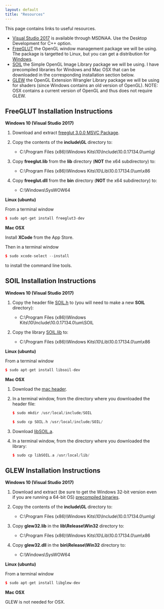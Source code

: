 ```yaml
---
layout: default
title: "Resources"
---
```


This page contains links to useful resources.

-   [Visual Studio 2017](https://e5.onthehub.com/WebStore/ProductsByMajorVersionList.aspx?cmi_cs=1&cmi_mnuMain=bdba23cf-e05e-e011-971f-0030487d8897&ws=c1ca0b0c-0f62-e511-9410-b8ca3a5db7a1&vsro=8) is available through MSDNAA. Use the Desktop Development for C++ option.
-   [FreeGLUT](http://freeglut.sourceforge.net/) the OpenGL window management package we will be using. The package is targetted to Linux, but you can get a distribution for [Windows](http://www.transmissionzero.co.uk/software/freeglut-devel/).
-   [SOIL](http://www.lonesock.net/soil.html) the Simple OpenGL Image Library package we will be using. I have precompiled libraries for Windows and Mac OSX that can be downloaded in the corresponding installation section below.
-   [GLEW](http://glew.sourceforge.net/) the OpenGL Extension Wrangler Library package we will be using for shaders (since Windows contains an old version of OpenGL). NOTE: OSX contains a current version of OpenGL and thus does not require GLEW.

FreeGLUT Installation Instructions
----------------------------------

**Windows 10 (Visual Studio 2017)**

1.  Download and extract [freeglut 3.0.0 MSVC Package](http://www.transmissionzero.co.uk/software/freeglut-devel/).

2.  Copy the contents of the **include\\GL** directory to:

    - C:\\Program Files (x86)\\Windows Kits\\10\\Include\\10.0.17134.0\\um\\gl

3.  Copy **freeglut.lib** from the **lib** directory (**NOT** the x64 subdirectory) to:

    - C:\\Program Files (x86)\\Windows Kits\\10\\Lib\\10.0.17134.0\\um\\x86

4.  Copy **freeglut.dll** from the **bin** directory (**NOT** the x64 subdirectory) to:

    - C:\\Windows\\SysWOW64

**Linux (ubuntu)**

From a terminal window

```cpp
$ sudo apt-get install freeglut3-dev
```

**Mac OSX**

Install **XCode** from the App Store. 

Then in a terminal window 

```cpp
$ sudo xcode-select --install
```

to install the command line tools.

SOIL Installation Instructions
------------------------------

**Windows 10 (Visual Studio 2017)**

1.  Copy the header file [SOIL.h](soil/win64/SOIL.h) to (you will need to make a new **SOIL** directory):

    - C:\\Program Files (x86)\\Windows Kits\\10\\Include\\10.0.17134.0\\um\\SOIL

2.  Copy the library [SOIL.lib](soil/win64/SOIL.lib) to:

    - C:\\Program Files (x86)\\Windows Kits\\10\\Lib\\10.0.17134.0\\um\\x86

**Linux (ubuntu)**

From a terminal window

```cpp
$ sudo apt-get install libsoil-dev
```
	
**Mac OSX**

1.  Download the [mac header](soil/mac/SOIL.h).

2.  In a terminal window, from the directory where you downloaded the header file:

	```cpp
	$ sudo mkdir /usr/local/include/SOIL
	
	$ sudo cp SOIL.h /usr/local/include/SOIL/
	```

3.  Download [libSOIL.a](soil/mac/libSOIL.a).

4.  In a terminal window, from the directory where you downloaded the library:

	```cpp
	$ sudo cp libSOIL.a /usr/local/lib/
	```
	
GLEW Installation Instructions
------------------------------

**Windows 10 (Visual Studio 2017)**

1.  Download and extract (be sure to get the Windows 32-bit version even if you are running a 64-bit OS) [precompiled binaries](https://sourceforge.net/projects/glew/files/glew/2.1.0/glew-2.1.0-win32.zip/download).

2.  Copy the contents of the **include\\GL** directory to:

    - C:\\Program Files (x86)\\Windows Kits\\10\\Include\\10.0.17134.0\\um\\gl

3.  Copy **glew32.lib** in the **lib\\Release\Win32** directory to:

    - C:\\Program Files (x86)\\Windows Kits\\10\\Lib\\10.0.17134.0\\um\\x86

4.  Copy **glew32.dll** in the **bin\Release\Win32** directory to:

    - C:\\Windows\\SysWOW64

**Linux (ubuntu)**

From a terminal window

```cpp
$ sudo apt-get install libglew-dev
```

**Mac OSX**

GLEW is not needed for OSX.
